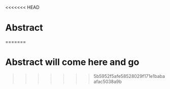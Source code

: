 <<<<<<< HEAD
# Abstract
=======
# Abstract will come here and go
>>>>>>> 5b5952f5afe58528029f171e1babaafac5038a9b
